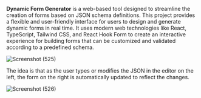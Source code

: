 
<b>Dynamic Form Generator</b> is a web-based tool designed to streamline the creation of forms based on JSON schema definitions. This project provides a flexible and user-friendly interface for users to design and generate dynamic forms in real time. It uses modern web technologies like React, TypeScript, Tailwind CSS, and React Hook Form to create an interactive experience for building forms that can be customized and validated according to a predefined schema.




![Screenshot (525)](https://github.com/user-attachments/assets/5766d03b-df41-4599-b399-66b39e8b281a)




The idea is that as the user types or modifies the JSON in the editor on the left, the form on the right is automatically updated to reflect the changes.




![Screenshot (526)](https://github.com/user-attachments/assets/2b6ba8b9-7ef4-41b8-8fd5-7c0242b1fb75)
